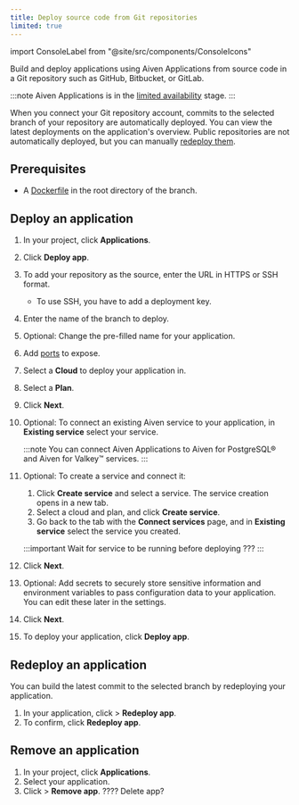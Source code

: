 ```yaml
---
title: Deploy source code from Git repositories
limited: true
---
```


import ConsoleLabel from "@site/src/components/ConsoleIcons"

Build and deploy applications using Aiven Applications from source code in a Git repository such as GitHub, Bitbucket, or GitLab.

:::note
Aiven Applications is in the
[limited availability](/docs/platform/concepts/beta_services#limited-availability-) stage.
:::

When you connect your Git repository account, commits to the selected branch of your
repository are automatically deployed. You can view the latest deployments on the
application's overview. Public repositories are not automatically deployed, but you
can manually [redeploy them](#redeploy-an-application).

## Prerequisites

- A [Dockerfile](/docs/applications/build-from-dockerfile)
  in the root directory of the branch.

## Deploy an application

1. In your project, click **Applications**.
1. Click **Deploy app**.
1. To add your repository as the source, enter the URL in HTTPS or SSH format.
   - To use SSH, you have to add a deployment key.
1. Enter the name of the branch to deploy.
1. Optional: Change the pre-filled name for your application.
1. Add [ports](/docs/applications/ports) to expose.
1. Select a **Cloud** to deploy your application in.
1. Select a **Plan**.
1. Click **Next**.
1. Optional: To connect an existing Aiven service to your application,
   in **Existing service** select your service.

     :::note
     You can connect Aiven Applications to Aiven for PostgreSQL® and Aiven for Valkey™
     services.
     :::

1. Optional: To create a service and connect it:
   1. Click **Create service** and select a service. The service creation opens in a new
      tab.
   1. Select a cloud and plan, and click **Create service**.
   1. Go back to the tab with the **Connect services** page, and in **Existing service**
      select the service you created.

     :::important
     Wait for service to be running before deploying ???
     :::

1. Click **Next**.
1. Optional: Add secrets to securely store sensitive information
   and environment variables to pass configuration data to your
   application. You can edit these later in the settings.
1. Click **Next**.
1. To deploy your application, click **Deploy app**.

## Redeploy an application

You can build the latest commit to the selected branch by redeploying your application.

1. In your application, click <ConsoleLabel name="actions"/> > **Redeploy app**.
1. To confirm, click **Redeploy app**.

## Remove an application

1. In your project, click **Applications**.
1. Select your application.
1. Click <ConsoleLabel name="actions"/> > **Remove app**.          ???? Delete app?
